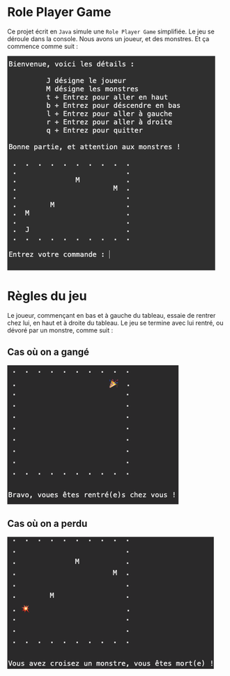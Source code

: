 # Role Player Game

Ce projet écrit en `Java` simule une `Role Player Game` simplifiée. Le jeu se déroule dans la console. Nous avons un joueur, et des monstres. Et ça commence comme suit :

<img src = "demo/start.png"/>

# Règles du jeu

Le joueur, commençant en bas et à gauche du tableau, essaie de rentrer chez lui, en haut et à droite du tableau. Le jeu se termine avec lui rentré, ou dévoré par un monstre, comme suit :

## Cas où on a gangé

<img src = "demo/at-home.png"/>

## Cas où on a perdu

<img src = "demo/dead.png"/>

